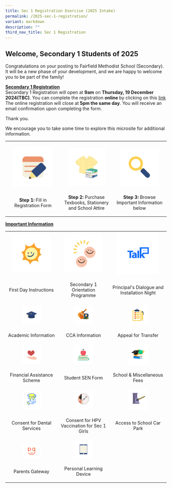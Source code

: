 ```yaml
---
title: Sec 1 Registration Exercise (2025 Intake)
permalink: /2025-sec-1-registration/
variant: markdown
description: ""
third_nav_title: Sec 1 Registration
---
```

<h2><strong>Welcome, Secondary 1 Students of 2025</strong></h2>
<p>Congratulations on your posting to Fairfield Methodist School (Secondary).
It will be a new phase of your development, and we are happy to welcome
you to be part of the family!&nbsp;</p>
<p><strong><u>Secondary 1 Registration</u></strong>
<br>Secondary 1 Registration will open at <strong>9am</strong> on <strong>Thursday, 19 December 2024(TBC)</strong>.
You can complete the registration <strong>online </strong>by clicking on
this <a href="https://go.gov.sg/2025sec1" rel="noopener nofollow" target="_blank">link</a> The
online registration will close at<strong> 5pm the same day</strong>. You
will receive an email confirmation upon completing the form.&nbsp;</p>
<p>Thank you.</p>
<p>We encourage you to take some time to explore this microsite for additional
information.</p>
<table style="minWidth: 75px">
<colgroup>
<col>
<col>
<col>
</colgroup>
<tbody>
<tr>
<th style="text-align: center;" rowspan="1" colspan="1">
<p></p><a class="isomer-image-wrapper" href="https://go.gov.sg/2025sec1"><img style="width: 80%;" height="auto" width="100%" alt="" src="/images/Parents/2024/Step_1_Registration.png"></a>
</th>
<th style="text-align: center;" rowspan="1" colspan="1">
<p></p><a class="isomer-image-wrapper" href="/sale-of-textbook"><img style="width: 80%;" height="auto" width="100%" alt="" src="/images/Parents/2024/Step_2_Uniform___Books.png"></a>
</th>
<th style="text-align: center;" rowspan="1" colspan="1">
<p></p>
<div class="isomer-image-wrapper">
<img style="width: 80%;" height="auto" width="100%" alt="" src="/images/Parents/2024/Step_3_Important_Information.png">
</div>
</th>
</tr>
<tr>
<td style="text-align: center;" rowspan="1" colspan="1">
<p><strong>Step 1: </strong>Fill in Registration Form</p>
</td>
<td style="text-align: center;" rowspan="1" colspan="1">
<p><strong>Step 2: </strong>Purchase Texbooks, Stationery and School Attire</p>
</td>
<td style="text-align: center;" rowspan="1" colspan="1">
<p><strong>Step 3: </strong>Browse Important Information below</p>
</td>
</tr>
</tbody>
</table>
<p><strong><u>Important Information</u></strong>
</p>
<table style="minWidth: 75px">
<colgroup>
<col>
<col>
<col>
</colgroup>
<tbody>
<tr>
<th style="text-align: center;" rowspan="1" colspan="1">
<a class="isomer-image-wrapper" href="/start-of-school-2025"><img style="width: 80%;" height="auto" width="100%" alt="" src="/images/Parents/2024/First_Day_of_School.png"></a>
</th>
<th style="text-align: center;" rowspan="1" colspan="1">
<a class="isomer-image-wrapper" href="/secondary-1-orientation-programme"><img style="width: 80%;" height="auto" width="100%" alt="" src="/images/Parents/2024/Orientation_Information.png"></a>
</th>
<th style="text-align: center;" rowspan="1" colspan="1">
<a class="isomer-image-wrapper" href="/principal-s-dialogue-and-installation-night-programme"><img style="width: 80%;" height="auto" width="100%" alt="" src="/images/Parents/2024/P_talk.png"></a>
</th>
</tr>
<tr>
<td style="text-align: center;" rowspan="1" colspan="1">
<p>First Day Instructions</p>
</td>
<td style="text-align: center;" rowspan="1" colspan="1">
<p>Secondary 1 Orientation Programme</p>
</td>
<td style="text-align: center;" rowspan="1" colspan="1">
<p>Principal's Dialogue and Installation Night</p>
</td>
</tr>
<tr>
<td style="text-align: center;" rowspan="1" colspan="1">
<a class="isomer-image-wrapper" href="/academic-information"><img style="width: 40%;" height="auto" width="100%" alt="" src="/images/Parents/2024/Academic_Information.png"></a>
</td>
<td style="text-align: center;" rowspan="1" colspan="1">
<a class="isomer-image-wrapper" href="/secondary-1-cca-registration"><img style="width: 40%;" height="auto" width="100%" alt="" src="/images/Parents/2024/CCA_Information.png"></a>
</td>
<td style="text-align: center;" rowspan="1" colspan="1">
<a class="isomer-image-wrapper" href="/appeal-for-transfer"><img style="width: 40%;" height="auto" width="100%" alt="" src="/images/Parents/2024/Appeal_Information.png"></a>
</td>
</tr>
<tr>
<td style="text-align: center;" rowspan="1" colspan="1">
<p>Academic Information</p>
</td>
<td style="text-align: center;" rowspan="1" colspan="1">
<p>CCA Information</p>
</td>
<td style="text-align: center;" rowspan="1" colspan="1">
<p>Appeal for Transfer</p>
</td>
</tr>
<tr>
<td style="text-align: center;" rowspan="1" colspan="1">
<a class="isomer-image-wrapper" href="/financial-assistance-scheme-2025"><img style="width: 40%;" height="auto" width="100%" alt="" src="/images/Parents/2024/Financial_Assistance.png"></a>
</td>
<td style="text-align: center;" rowspan="1" colspan="1">
<a class="isomer-image-wrapper" href="/sen-form"><img style="width: 40%;" height="auto" width="100%" alt="" src="/images/Parents/2024/SEN.png"></a>
</td>
<td style="text-align: center;" rowspan="1" colspan="1">
<a class="isomer-image-wrapper" href="/school-miscellaneous-fees-2025"><img style="width: 40%;" height="auto" width="100%" alt="" src="/images/Parents/2024/school_fees.png"></a>
</td>
</tr>
<tr>
<td style="text-align: center;" rowspan="1" colspan="1">
<p>Financial Assistance Scheme</p>
</td>
<td style="text-align: center;" rowspan="1" colspan="1">
<p>Student SEN Form</p>
</td>
<td style="text-align: center;" rowspan="1" colspan="1">
<p>School &amp; Miscellaneous Fees</p>
</td>
</tr>
<tr>
<td style="text-align: center;" rowspan="1" colspan="1">
<a class="isomer-image-wrapper" href="/consent-for-dental-services"><img style="width: 40%;" height="auto" width="100%" alt="" src="/images/Parents/2024/CS_for_Dental_Services.png"></a>
</td>
<td style="text-align: center;" rowspan="1" colspan="1">
<a class="isomer-image-wrapper" href="/consent-for-hpv-vaccination-for-sec-1-girls"><img style="width: 40%;" height="auto" width="100%" alt="" src="/images/Parents/2024/CS_for_vaccination.png"></a>
</td>
<td style="text-align: center;" rowspan="1" colspan="1">
<a class="isomer-image-wrapper" href="/access-to-school-car-park"><img style="width: 40%;" height="auto" width="100%" alt="" src="/images/Parents/2024/Access_to_car_park.png"></a>
</td>
</tr>
<tr>
<td style="text-align: center;" rowspan="1" colspan="1">
<p>Consent for Dental Services</p>
</td>
<td style="text-align: center;" rowspan="1" colspan="1">
<p>Consent for HPV Vaccination for Sec 1 Girls</p>
</td>
<td style="text-align: center;" rowspan="1" colspan="1">
<p>Access to School Car Park</p>
</td>
</tr>
<tr>
<td style="text-align: center;" rowspan="1" colspan="1">
<p></p><a class="isomer-image-wrapper" href="/parents-gateway"><img style="width: 40%;" height="auto" width="100%" alt="" src="/images/Parents/2024/Parents_Gateway.png"></a>
</td>
<td style="text-align: center;" rowspan="1" colspan="1">
<a class="isomer-image-wrapper" href="/personal-learning-device"><img style="width: 40%;" height="auto" width="100%" alt="" src="/images/Parents/2024/Personal_Learning_Device.png"></a>
</td>
<td style="text-align: center;" rowspan="1" colspan="1">
<p></p>
</td>
</tr>
<tr>
<td style="text-align: center;" rowspan="1" colspan="1">
<p>Parents Gateway</p>
</td>
<td style="text-align: center;" rowspan="1" colspan="1<td colspan=">
<p>Personal Learning Device </p>
<p></p>
<p></p>
<p></p></td></tr></tbody></table>